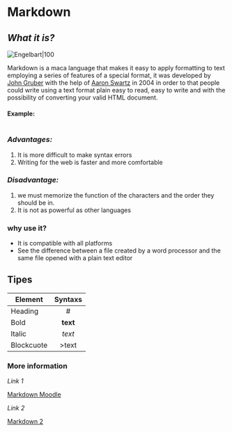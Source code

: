 # Markdown

## *What it is?*

![Engelbart|100](https://upload.wikimedia.org/wikipedia/commons/thumb/4/48/Markdown-mark.svg/1200px-Markdown-mark.svg.png)

Markdown is a maca language that makes it easy to apply formatting to text employing a series of features of a special format, it was developed by [John Gruber](https://en.wikipedia.org/wiki/John_Gruber)  with the help of [Aaron Swartz](https://es.wikipedia.org/wiki/Aaron_Swartz)  in 2004 in order to
that people could write using a text format
plain easy to read, easy to write and with the possibility of converting your
valid HTML document.

#### Example:
```

```


### *Advantages:*

1. It is more difficult to make syntax errors
2. Writing for the web is faster and more comfortable

### *Disadvantage:*

1. we must memorize the function of the characters and the order they should be in.
2. It is not as powerful as other languages







### why use it?

* It is compatible with all platforms
* See the difference between a file created by a word processor and the same 
file opened with a plain text editor


## Tipes

| Element  | Syntaxs |
| ------------- |:-------------:|
|  Heading    | #
| Bold     | **text**     |
| Italic     | *text*     |
|Blockcuote| >text |



### More information 
 *Link 1*


 
 [Markdown Moodle](https://educacionadistancia.juntadeandalucia.es/centros/cadiz/course/view.php?id=4443)
 
 *Link 2*
 
[Markdown 2](ejmarkdown2.md)
 